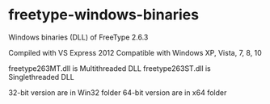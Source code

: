 # freetype-windows-binaries
Windows binaries (DLL) of FreeType 2.6.3

Compiled with VS Express 2012
Compatible with Windows XP, Vista, 7, 8, 10

freetype263MT.dll is Multithreaded DLL
freetype263ST.dll is Singlethreaded DLL

32-bit version are in Win32 folder
64-bit version are in x64 folder
